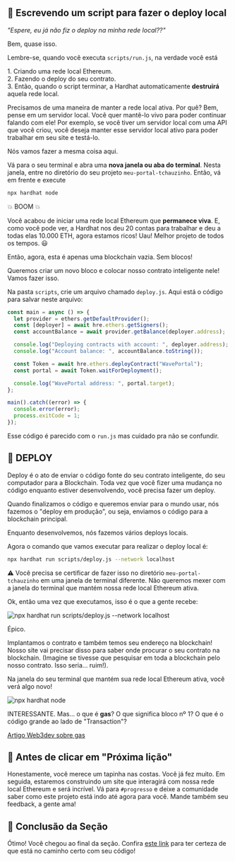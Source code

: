 👀 Escrevendo um script para fazer o deploy local
--------------------------

*"Espere, eu já não fiz o deploy na minha rede local??"*

Bem, quase isso.

Lembre-se, quando você executa `scripts/run.js`, na verdade você está

1\. Criando uma rede local Ethereum.\
2\. Fazendo o deploy do seu contrato.\
3\. Então, quando o script terminar, a Hardhat automaticamente **destruirá** aquela rede local.

Precisamos de uma maneira de manter a rede local ativa. Por quê? Bem, pense em um servidor local. Você quer mantê-lo vivo para poder continuar falando com ele! Por exemplo, se você tiver um servidor local com uma API que você criou, você deseja manter esse servidor local ativo para poder trabalhar em seu site e testá-lo.

Nós vamos fazer a mesma coisa aqui.

Vá para o seu terminal e abra uma **nova janela ou aba do terminal**. Nesta janela, entre no diretório do seu projeto `meu-portal-tchauzinho`. Então, vá em frente e execute

```bash
npx hardhat node
```

💥 BOOM 💥

Você acabou de iniciar uma rede local Ethereum que **permanece viva**. E, como você pode ver, a Hardhat nos deu 20 contas para trabalhar e deu a todas elas 10.000 ETH, agora estamos ricos! Uau! Melhor projeto de todos os tempos. 😃

Então, agora, esta é apenas uma blockchain vazia. Sem blocos!

Queremos criar um novo bloco e colocar nosso contrato inteligente nele! Vamos fazer isso.

Na pasta `scripts`, crie um arquivo chamado `deploy.js`. Aqui está o código para salvar neste arquivo:

```javascript
const main = async () => {
  let provider = ethers.getDefaultProvider();
  const [deployer] = await hre.ethers.getSigners();
  const accountBalance = await provider.getBalance(deployer.address);

  console.log("Deploying contracts with account: ", deployer.address);
  console.log("Account balance: ", accountBalance.toString());

  const Token = await hre.ethers.deployContract("WavePortal");
  const portal = await Token.waitForDeployment();

  console.log("WavePortal address: ", portal.target);
};

main().catch((error) => {
  console.error(error);
  process.exitCode = 1;
});
```

Esse código é parecido com o `run.js` mas cuidado pra não se confundir.

🎉 DEPLOY
---------

Deploy é o ato de enviar o código fonte do seu contrato inteligente, do seu computador para a Blockchain. Toda vez que você fizer uma mudança no código enquanto estiver desenvolvendo, você precisa fazer um deploy.

Quando finalizamos o código e queremos enviar para o mundo usar, nós fazemos o "deploy em produção", ou seja, enviamos o código para a blockchain principal.

Enquanto desenvolvemos, nós fazemos vários deploys locais.

Agora o comando que vamos executar para realizar o deploy local é:

```bash
npx hardhat run scripts/deploy.js --network localhost
```

⚠️ Você precisa se certificar de fazer isso no diretório `meu-portal-tchauzinho` em uma janela de terminal diferente. Não queremos mexer com a janela do terminal que mantém nossa rede local Ethereum ativa.

Ok, então uma vez que executamos, isso é o que a gente recebe:

![npx hardhat run scripts/deploy.js --network localhost](https://i.imgur.com/f3GbQjq.png)

Épico.

Implantamos o contrato e também temos seu endereço na blockchain! Nosso site vai precisar disso para saber onde procurar o seu contrato na blockchain. (Imagine se tivesse que pesquisar em toda a blockchain pelo nosso contrato. Isso seria... ruim!).

Na janela do seu terminal que mantém sua rede local Ethereum ativa, você verá algo novo!

![npx hardhat node](https://i.imgur.com/uqUpflu.png)

INTERESSANTE. Mas... o que é **gas**? O que significa bloco nº 1? O que é o código grande ao lado de "Transaction"?

[Artigo Web3dev sobre gas](https://www.web3dev.com.br/aiengineer13/o-que-e-gas-2ned)

🚨 Antes de clicar em "Próxima lição"
--------------------------------------------

Honestamente, você merece um tapinha nas costas. Você já fez muito. Em seguida, estaremos construindo um site que interagirá com nossa rede local Ethereum e será incrível. Vá para `#progresso` e deixe a comunidade saber como este projeto está indo até agora para você. Mande também seu feedback, a gente ama!

🎁 Conclusão da Seção
------------------

Ótimo! Você chegou ao final da seção. Confira [este link](https://gist.github.com/danicuki/4659b861398c9143b86d07752e066ea6) para ter certeza de que está no caminho certo com seu código!
